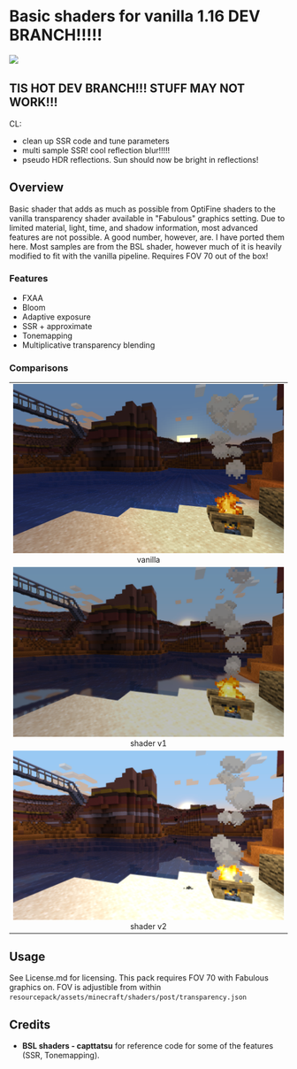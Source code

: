 # Basic shaders for vanilla 1.16 DEV BRANCH!!!!!
<img src="images/3.png" /> 

## TIS HOT DEV BRANCH!!! STUFF MAY NOT WORK!!!
CL:
- clean up SSR code and tune parameters
- multi sample SSR! cool reflection blur!!!!!
- pseudo HDR reflections. Sun should now be bright in reflections!

## Overview
Basic shader that adds as much as possible from OptiFine shaders to the vanilla transparency shader available in "Fabulous" graphics setting. Due to limited material, light, time, and shadow information, most advanced features are not possible. A good number, however, are. I have ported them here. Most samples are from the BSL shader, however much of it is heavily modified to fit with the vanilla pipeline. Requires FOV 70 out of the box!

### Features
- FXAA
- Bloom
- Adaptive exposure
- SSR + approximate
- Tonemapping
- Multiplicative transparency blending

### Comparisons
<div>
    <table style="width:100%">
        <tr>
            <td align="middle">
              <img src="images/0.png"/>
              <figcaption align="middle">vanilla</figcaption>
            </td>
        </tr>
        <tr>
            <td align="middle">
              <img src="images/1.png"/> 
              <figcaption align="middle">shader v1</figcaption>
            </td>
        </tr>
        <tr>
            <td align="middle">
              <img src="images/2.png"/> 
              <figcaption align="middle">shader v2</figcaption>
            </td>
        </tr>
    </table>
</div>

## Usage
See License.md for licensing. This pack requires FOV 70 with Fabulous graphics on. 
FOV is adjustible from within `resourcepack/assets/minecraft/shaders/post/transparency.json`

## Credits
- **BSL shaders - capttatsu** for reference code for some of the features (SSR, Tonemapping).
